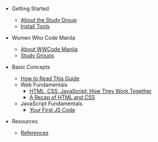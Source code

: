 - Getting Started
  - [About the Study Group](README.md)
  - [Install Tools](getting_started/install_tools.md)

- Women Who Code Manila
  - [About WWCode Manila](wwcodemanila/about.md)
  - [Study Groups](wwcodemanila/study_groups.md)

- Basic Concepts
  - [How to Read This Guide](contents/starter_pack_guide.md)
  - Web Fundamentals
    - [HTML, CSS, JavaScript: How They Work Together](contents/html_css_js.md)
    - [A Recap of HTML and CSS](contents/html_css_recap.md)
  - JavaScript Fundamentals
	- [Your First JS Code](contents/hello_world.md)

- Resources
  - [References](resources/references.md)
